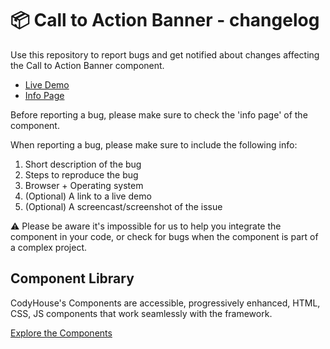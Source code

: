 # 📦 Call to Action Banner - changelog

Use this repository to report bugs and get notified about changes affecting the Call to Action Banner component.

- [Live Demo](https://codyhouse.co/ds/components/app/call-to-action-banner)
- [Info Page](https://codyhouse.co/ds/components/info/call-to-action-banner)

Before reporting a bug, please make sure to check the 'info page' of the component. 

When reporting a bug, please make sure to include the following info:

1. Short description of the bug
2. Steps to reproduce the bug
3. Browser + Operating system
4. (Optional) A link to a live demo
5. (Optional) A screencast/screenshot of the issue

⚠️ Please be aware it's impossible for us to help you integrate the component in your code, or check for bugs when the component is part of a complex project.

## Component Library

CodyHouse's Components are accessible, progressively enhanced, HTML, CSS, JS components that work seamlessly with the framework.

[Explore the Components](https://codyhouse.co/ds/components)
